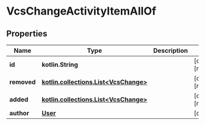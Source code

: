 
# VcsChangeActivityItemAllOf

## Properties
Name | Type | Description | Notes
------------ | ------------- | ------------- | -------------
**id** | **kotlin.String** |  |  [optional] [readonly]
**removed** | [**kotlin.collections.List&lt;VcsChange&gt;**](VcsChange.md) |  |  [optional] [readonly]
**added** | [**kotlin.collections.List&lt;VcsChange&gt;**](VcsChange.md) |  |  [optional] [readonly]
**author** | [**User**](User.md) |  |  [optional]



